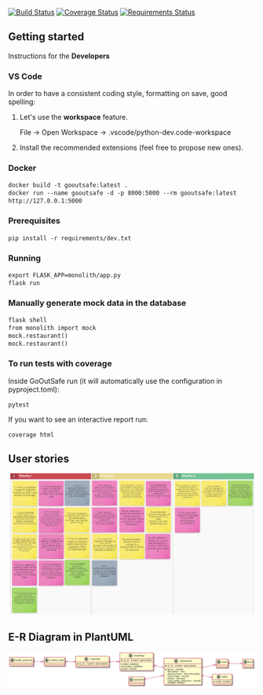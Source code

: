[![Build Status](https://travis-ci.org/reuseman/GoOutSafe.svg?branch=main)](https://travis-ci.org/reuseman/GoOutSafe) [![Coverage Status](https://coveralls.io/repos/github/reuseman/GoOutSafe/badge.svg?branch=main)](https://coveralls.io/github/reuseman/GoOutSafe?branch=main) [![Requirements Status](https://requires.io/github/reuseman/GoOutSafe/requirements.svg?branch=main)](https://requires.io/github/reuseman/GoOutSafe/requirements/?branch=main)

## Getting started
Instructions for the **Developers**

### VS Code
In order to have a consistent coding style, formatting on save, good spelling:

1. Let's use the **workspace** feature.

    File -> Open Workspace -> .vscode/python-dev.code-workspace
2. Install the recommended extensions (feel free to propose new ones).
    
### Docker
    docker build -t gooutsafe:latest . 
    docker run --name gooutsafe -d -p 8000:5000 --rm gooutsafe:latest
    http://127.0.0.1:5000

### Prerequisites
    pip install -r requirements/dev.txt
    
### Running
    export FLASK_APP=monolith/app.py 
    flask run

### Manually generate mock data in the database
    flask shell
    from monolith import mock
    mock.restaurant()
    mock.restaurant()

### To run tests with coverage
Inside GoOutSafe run (it will automatically use the configuration in pyproject.toml):

    pytest

If you want to see an interactive report run:

    coverage html

## User stories
![](docs/user-stories.png)

## E-R Diagram in PlantUML
![](docs/plantUML-er.png)